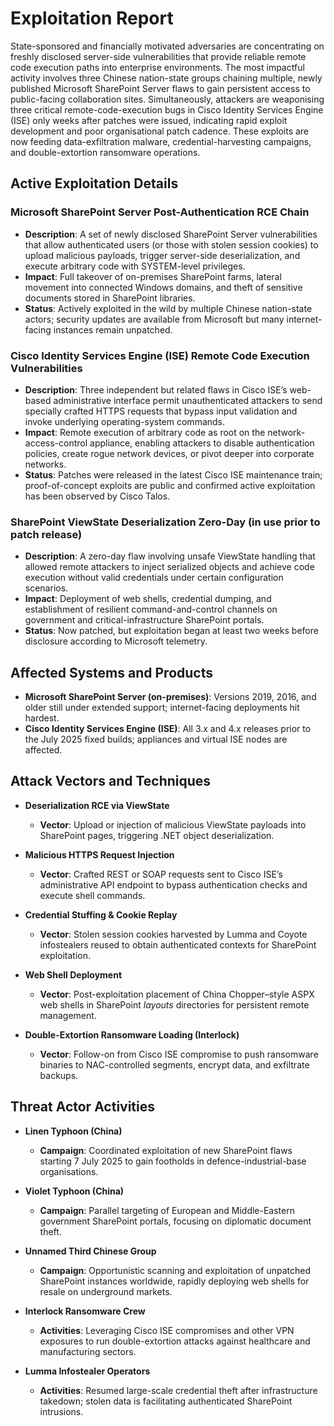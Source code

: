 # Exploitation Report

State-sponsored and financially motivated adversaries are concentrating on freshly disclosed server-side vulnerabilities that provide reliable remote code execution paths into enterprise environments. The most impactful activity involves three Chinese nation-state groups chaining multiple, newly published Microsoft SharePoint Server flaws to gain persistent access to public-facing collaboration sites. Simultaneously, attackers are weaponising three critical remote-code-execution bugs in Cisco Identity Services Engine (ISE) only weeks after patches were issued, indicating rapid exploit development and poor organisational patch cadence. These exploits are now feeding data-exfiltration malware, credential-harvesting campaigns, and double-extortion ransomware operations.

## Active Exploitation Details

### Microsoft SharePoint Server Post-Authentication RCE Chain
- **Description**: A set of newly disclosed SharePoint Server vulnerabilities that allow authenticated users (or those with stolen session cookies) to upload malicious payloads, trigger server-side deserialization, and execute arbitrary code with SYSTEM-level privileges.  
- **Impact**: Full takeover of on-premises SharePoint farms, lateral movement into connected Windows domains, and theft of sensitive documents stored in SharePoint libraries.  
- **Status**: Actively exploited in the wild by multiple Chinese nation-state actors; security updates are available from Microsoft but many internet-facing instances remain unpatched.

### Cisco Identity Services Engine (ISE) Remote Code Execution Vulnerabilities
- **Description**: Three independent but related flaws in Cisco ISE’s web-based administrative interface permit unauthenticated attackers to send specially crafted HTTPS requests that bypass input validation and invoke underlying operating-system commands.  
- **Impact**: Remote execution of arbitrary code as root on the network-access-control appliance, enabling attackers to disable authentication policies, create rogue network devices, or pivot deeper into corporate networks.  
- **Status**: Patches were released in the latest Cisco ISE maintenance train; proof-of-concept exploits are public and confirmed active exploitation has been observed by Cisco Talos.

### SharePoint ViewState Deserialization Zero-Day (in use prior to patch release)
- **Description**: A zero-day flaw involving unsafe ViewState handling that allowed remote attackers to inject serialized objects and achieve code execution without valid credentials under certain configuration scenarios.  
- **Impact**: Deployment of web shells, credential dumping, and establishment of resilient command-and-control channels on government and critical-infrastructure SharePoint portals.  
- **Status**: Now patched, but exploitation began at least two weeks before disclosure according to Microsoft telemetry.

## Affected Systems and Products

- **Microsoft SharePoint Server (on-premises)**: Versions 2019, 2016, and older still under extended support; internet-facing deployments hit hardest.  
- **Cisco Identity Services Engine (ISE)**: All 3.x and 4.x releases prior to the July 2025 fixed builds; appliances and virtual ISE nodes are affected.  

## Attack Vectors and Techniques

- **Deserialization RCE via ViewState**  
  - **Vector**: Upload or injection of malicious ViewState payloads into SharePoint pages, triggering .NET object deserialization.  

- **Malicious HTTPS Request Injection**  
  - **Vector**: Crafted REST or SOAP requests sent to Cisco ISE’s administrative API endpoint to bypass authentication checks and execute shell commands.  

- **Credential Stuffing & Cookie Replay**  
  - **Vector**: Stolen session cookies harvested by Lumma and Coyote infostealers reused to obtain authenticated contexts for SharePoint exploitation.  

- **Web Shell Deployment**  
  - **Vector**: Post-exploitation placement of China Chopper–style ASPX web shells in SharePoint _layouts_ directories for persistent remote management.  

- **Double-Extortion Ransomware Loading (Interlock)**  
  - **Vector**: Follow-on from Cisco ISE compromise to push ransomware binaries to NAC-controlled segments, encrypt data, and exfiltrate backups.  

## Threat Actor Activities

- **Linen Typhoon (China)**  
  - **Campaign**: Coordinated exploitation of new SharePoint flaws starting 7 July 2025 to gain footholds in defence-industrial-base organisations.  

- **Violet Typhoon (China)**  
  - **Campaign**: Parallel targeting of European and Middle-Eastern government SharePoint portals, focusing on diplomatic document theft.  

- **Unnamed Third Chinese Group**  
  - **Campaign**: Opportunistic scanning and exploitation of unpatched SharePoint instances worldwide, rapidly deploying web shells for resale on underground markets.  

- **Interlock Ransomware Crew**  
  - **Activities**: Leveraging Cisco ISE compromises and other VPN exposures to run double-extortion attacks against healthcare and manufacturing sectors.  

- **Lumma Infostealer Operators**  
  - **Activities**: Resumed large-scale credential theft after infrastructure takedown; stolen data is facilitating authenticated SharePoint intrusions.  

